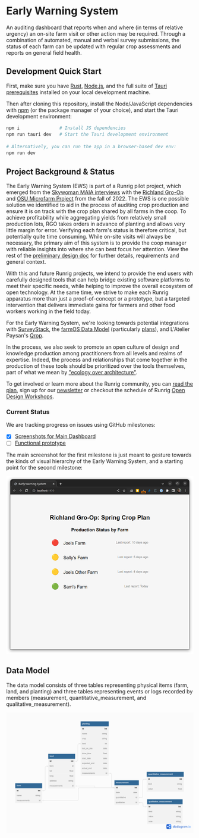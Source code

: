 # Early Warning System
An auditing dashboard that reports when and where (in terms of relative urgency) an on-site farm visit or other action may be required. Through a combination of automated, manual and verbal survey submissions, the status of each farm can be updated with regular crop assessments and reports on general field health.

## Development Quick Start
First, make sure you have [Rust], [Node.js], and the full suite of [Tauri prerequisites] installed on your local development machine.

Then after cloning this repository, install the Node/JavaScript dependencies with [npm] (or the package manager of your choice), and start the Tauri development environment:

```sh
npm i               # Install JS dependencies
npm run tauri dev   # Start the Tauri development environment

# Alternatively, you can run the app in a browser-based dev env:
npm run dev
```

## Project Background & Status
The Early Warning System (EWS) is part of a Runrig pilot project, which emerged from the [Skywoman MAIA interviews] with the [Richland Gro-Op] and [OSU Microfarm Project] from the fall of 2022. The EWS is one possible solution we identified to aid in the process of auditing crop production and ensure it is on track with the crop plan shared by all farms in the coop. To achieve profitability while aggregating yields from relatively small production lots, RGO takes orders in advance of planting and allows very little margin for error. Verifying each farm's status is therefore critical, but potentially quite time consuming. While on-site visits will always be necessary, the primary aim of this system is to provide the coop manager with reliable insights into where she can best focus her attention. View the rest of the [preliminary design doc] for further details, requirements and general context.

With this and future Runrig projects, we intend to provide the end users with carefully designed tools that can help bridge existing software platforms to meet their specific needs, while helping to improve the overall ecosystem of open technology. At the same time, we strive to make each Runrig apparatus more than just a proof-of-concept or a prototype, but a targeted intervention that delivers immediate gains for farmers and other food workers working in the field today.

For the Early Warning System, we're looking towards potential integrations with [SurveyStack], the [farmOS Data Model] (particularly [plans]), and L'Atelier Paysan's [Qrop].

In the process, we also seek to promote an open culture of design and knowledge production among practitioners from all levels and realms of expertise. Indeed, the process and relationships that come together in the production of these tools should be prioritized over the tools themselves, part of what we mean by ["ecology over architecture"].

To get involved or learn more about the Runrig community, you can [read the plan], sign up for our [newsletter] or checkout the schedule of Runrig [Open Design Workshops].

### Current Status
We are tracking progress on issues using GitHub milestones:

- [x] [Screenshots for Main Dashboard](https://github.com/runrig-coop/rgo-early-warning-system/milestone/1)
- [ ] [Functional prototype](https://github.com/runrig-coop/rgo-early-warning-system/milestone/2)

The main screenshot for the first milestone is just meant to gesture towards the kinds of visual hierarchy of the Early Warning System, and a starting point for the second milestone:

![A list of farms for the Richland Gro-Op Spring Crop Plan, showing for each farm a color-coded red, yellow or green status icon and the date of their last status report, all sorted by relative urgency.](images/first-mockup-screenshot.png)

## Data Model
The data model consists of three tables representing physical items (farm, land, and planting) and three tables representing events or logs recorded by members (measurement, quantitative_measurement, and qualitative_measurement).

![Data model of the RGO app](images/data_model.png)

[Skywoman MAIA interviews]: https://github.com/skywoman/multifarm-aggregation-info-arch
[Richland Gro-Op]: https://richlandgro-op.com/
[OSU Microfarm Project]: https://osumarion.osu.edu/alumni-initiatives/initiatives/microfarm.html
[preliminary design doc]: https://github.com/runrig-coop/open-design-workshops/blob/c1f588d92bf1627dce6f5b80ab9eceacef0630a5/rgo-crop-plan-auditing/README.md
[SurveyStack]: https://surveystack.io
[farmOS Data Model]: https://farmos.org/model
[plans]: https://farmos.org/model/type/plan
[Qrop]: https://qrop.frama.io/
["ecology over architecture"]: https://runrig.org/overview.html#ecology-over-architecture
[read the plan]: https://runrig.org/overview.html
[newsletter]: https://buttondown.email/runrig
[Open Design Workshops]: https://github.com/runrig-coop/open-design-workshops
[Rust]: https://www.rust-lang.org/
[Node.js]: https://nodejs.org/
[Tauri prerequisites]: https://tauri.app/v1/guides/getting-started/prerequisites
[npm]: https://www.npmjs.com/

